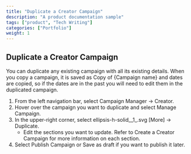 ```yaml
---
title: "Duplicate a Creator Campaign"
description: "A product documentation sample"
tags: ["product", "Tech Writing"]
categories: ["Portfolio"]
weight: 1
---
```


## Duplicate a Creator Campaign

You can duplicate any existing campaign with all its existing details. When you copy a campaign, it is saved as Copy of {Campaign name} and dates are copied, so if the dates are in the past you will need to edit them in the duplicated campaign.

1. From the left navigation bar, select Campaign Manager →  Creator.
2. Hover over the campaign you want to duplicate and select Manage Campaign.
3. In the upper-right corner, select ellipsis-h-solid__1_.svg [More] → Duplicate.
    - Edit the sections you want to update. Refer to Create a Creator Campaign for more information on each section.
4. Select Publish Campaign or Save as draft if you want to publish it later.
